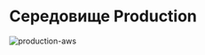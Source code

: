 # Середовище Production



![production-aws](/home/devps/projects/active/microservices-demo-google/img/production-aws.png)
